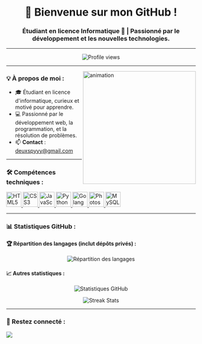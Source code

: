 <h1 align="center">👋 Bienvenue sur mon GitHub !</h1>
<h3 align="center">Étudiant en licence Informatique 🌟 | Passionné par le développement et les nouvelles technologies.</h3>

---

<p align="center">
  <img src="https://komarev.com/ghpvc/?username=2spy&label=Visiteurs&color=0e75b6&style=flat" alt="Profile views"/>
</p>

---

<img align="right" src="https://github.com/Adam-pw/Adam-pw/blob/main/animation_500_kxa883sd.gif" alt="animation" width="300"/>

### 💡 À propos de moi :
- 🎓 Étudiant en licence d'informatique, curieux et motivé pour apprendre.
- 💻 Passionné par le développement web, la programmation, et la résolution de problèmes.
- 📫 **Contact** : deuxspyyy@gmail.com

---

### 🛠️ Compétences techniques :
<p align="left">
  <!-- HTML -->
  <a href="https://www.w3.org/html/" target="_blank" rel="noreferrer">
    <img src="https://cdn.jsdelivr.net/gh/devicons/devicon/icons/html5/html5-original.svg" alt="HTML5" width="40" height="40"/>
  </a>
  <!-- CSS -->
  <a href="https://www.w3schools.com/css/" target="_blank" rel="noreferrer">
    <img src="https://cdn.jsdelivr.net/gh/devicons/devicon/icons/css3/css3-original.svg" alt="CSS3" width="40" height="40"/>
  </a>
  <!-- JavaScript -->
  <a href="https://developer.mozilla.org/en-US/docs/Web/JavaScript" target="_blank" rel="noreferrer">
    <img src="https://cdn.jsdelivr.net/gh/devicons/devicon/icons/javascript/javascript-original.svg" alt="JavaScript" width="40" height="40"/>
  </a>
  <!-- Python -->
  <a href="https://www.python.org/" target="_blank" rel="noreferrer">
    <img src="https://cdn.jsdelivr.net/gh/devicons/devicon/icons/python/python-original.svg" alt="Python" width="40" height="40"/>
  </a>
  <!-- GoLang -->
  <a href="https://go.dev/" target="_blank" rel="noreferrer">
    <img src="https://cdn.jsdelivr.net/gh/devicons/devicon/icons/go/go-original.svg" alt="Golang" width="40" height="40"/>
  </a>
  <!-- Photoshop -->
  <a href="https://www.adobe.com/products/photoshop.html" target="_blank" rel="noreferrer">
    <img src="https://cdn.jsdelivr.net/gh/devicons/devicon/icons/photoshop/photoshop-plain.svg" alt="Photoshop" width="40" height="40"/>
  </a>
  <!-- SQL -->
  <a href="https://www.mysql.com/" target="_blank" rel="noreferrer">
  <img src="https://cdn-icons-png.freepik.com/256/4248/4248443.png?semt=ais_hybrid" alt="MySQL" width="40" height="40"/>
</a>
</p>

---

### 📊 Statistiques GitHub :

#### 🏆 Répartition des langages (inclut dépôts privés) :
<p align="center">
  <img align="center" src="https://github-readme-stats.vercel.app/api/top-langs?username=2spy&show_icons=true&locale=en&bg_color=0d1117&text_color=ffffff&layout=compact&count_private=true" alt="Répartition des langages"/>
</p>

#### 📈 Autres statistiques :
<p align="center">
  <img align="center" src="https://github-readme-stats.vercel.app/api?username=2spy&show_icons=true&locale=en&bg_color=0d1117&text_color=ffffff&count_private=true" alt="Statistiques GitHub"/>
</p>

<p align="center">
  <img align="center" src="https://github-readme-streak-stats.herokuapp.com/?user=2spy&theme=dark&background=0d1117" alt="Streak Stats"/>
</p>

---

### 📱 Restez connecté :
<p align="left">
  <a href="mailto:deuxspyyy@gmail.com"><img src="https://img.shields.io/badge/-Email-D14836?style=for-the-badge&logo=Gmail&logoColor=white"/></a>
</p>
